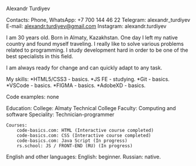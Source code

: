 Alexandr Turdiyev

Contacts:
Phone, WhatsApp: +7 700 144 46 22
Telegram: alexandr_turdiyev
E-mail: alexandr.turdiyev@gmail.com
Instagram: alexandr.turdiyev

I am 30 years old. Born in Almaty, Kazakhstan. One day I left my native country and found myself traveling. I really like to solve various problems related to programming. I study development hard in order to be one of the best specialists in this field.

I am always ready for change and can quickly adapt to any task.

My skills:
    *HTML5/CSS3 - basics.
    *JS FE - studying.
    *Git - basics.
    *VSCode - basics.
    *FIGMA - basics.
    *AdobeXD - basics.

Code examples: 
none

Education:
    College: Almaty Technical College
        Faculty: Computing and software
        Speciality: Technician-programmer

    Courses:
        code-basics.com: HTML (Interactive course completed)
        code-basics.com: CSS (Interactive course completed)
        code-basics.com: Java Script (In progress)
        rs.school: JS / FRONT-END (RU) (In progress)

English and other languages:
English: beginner.
Russian: native.
